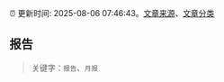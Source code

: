 :alarm_clock: 更新时间: 2025-08-06 07:46:43。[文章来源](/README.md)、[文章分类](/TAGS.md)

## 报告


> 关键字：`报告`、`月报`



